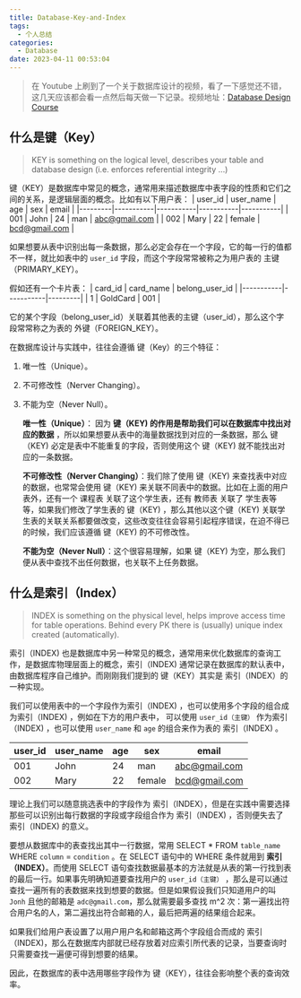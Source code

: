 ```yaml
---
title: Database-Key-and-Index
tags:
  - 个人总结
categories:
  - Database
date: 2023-04-11 00:53:04
---
```


> 在 Youtube 上刷到了一个关于数据库设计的视频，看了一下感觉还不错，这几天应该都会看一点然后每天做一下记录。视频地址：[Database Design Course](https://www.youtube.com/watch?v=ztHopE5Wnpc&list=PLo47zzoJD98Jn5Z3e3003jzqTaATKuDnI)

## 什么是键（Key）

> KEY is something on the logical level, describes your table and database design (i.e. enforces referential integrity …)

键（KEY）是数据库中常见的概念，通常用来描述数据库中表字段的性质和它们之间的关系，是逻辑层面的概念。比如有以下用户表：
| user_id | user_name | age       | sex       | email   |
|---------|-----------|-----------|-----------|-----------|
| 001     | John      | 24        | man       | abc@gmail.com  |
| 002     | Mary      | 22        | female    | bcd@gmail.com | 

如果想要从表中识别出每一条数据，那么必定会存在一个字段，它的每一行的值都不一样，就比如表中的 `user_id` 字段，而这个字段常常被称之为用户表的 主键（PRIMARY_KEY）。

假如还有一个卡片表：
| card_id   | card_name | belong_user_id |
|-----------|-----------|---------|
| 1         | GoldCard  | 001       |

它的某个字段（belong_user_id）关联着其他表的主键（user_id），那么这个字段常常称之为表的 外键（FOREIGN_KEY）。

在数据库设计与实践中，往往会遵循 键（Key）的三个特征：

1. 唯一性（Unique）。
2. 不可修改性（Nerver Changing）。
3. 不能为空（Never Null）。

	**唯一性（Unique）**： 因为 **键（KEY) 的作用是帮助我们可以在数据库中找出对应的数据** ，所以如果想要从表中的海量数据找到对应的一条数据，那么 键（KEY)  必定是表中不能重复的字段，否则使用这个 键（KEY)  就不能找出对应的一条数据。

	**不可修改性（Nerver Changing）**：我们除了使用 键（KEY)  来查找表中对应的数据，也常常会使用 键（KEY) 来关联不同表中的数据。比如在上面的用户表外，还有一个 课程表 关联了这个学生表，还有 教师表 关联了 学生表等等，如果我们修改了学生表的 键（KEY) ，那么其他以这个键（KEY)  关联学生表的关联关系都要做改变，这些改变往往会容易引起程序错误，在迫不得已的时候，我们应该遵循 键（KEY)  的不可修改性。

	**不能为空（Never Null）**：这个很容易理解，如果 键（KEY)  为空，那么我们便从表中查找不出任何数据，也关联不上任务数据。 

## 什么是索引（Index）

>INDEX is something on the physical level, helps improve access time for table operations. Behind every PK there is (usually) unique index created (automatically).

索引（INDEX) 也是数据库中另一种常见的概念，通常用来优化数据库的查询工作，是数据库物理层面上的概念，索引（INDEX) 通常记录在数据库的默认表中，由数据库程序自己维护。而刚刚我们提到的 键（KEY）其实是 索引（INDEX）的一种实现。

我们可以使用表中的一个字段作为索引（INDEX) ，也可以使用多个字段的组合成为索引（INDEX) ，例如在下方的用户表中， 可以使用 `user_id（主键）` 作为索引（INDEX) ，也可以使用  `user_name` 和 `age`  的组合来作为表的 索引（INDEX) 。

| user_id | user_name | age       | sex       | email   |
|---------|-----------|-----------|-----------|-----------|
| 001     | John      | 24        | man       | abc@gmail.com  |
| 002     | Mary      | 22        | female    | bcd@gmail.com | 

理论上我们可以随意挑选表中的字段作为 索引（INDEX），但是在实践中需要选择那些可以识别出每行数据的字段或字段组合作为 索引（INDEX) ，否则便失去了 索引（INDEX) 的意义。

要想从数据库中的表查找出其中一行数据，常用 SELECT * FROM `table_name` WHERE `column` = `condition` 。在 SELECT 语句中的 WHERE 条件就用到 **索引（INDEX）**。而使用 SELECT 语句查找数据最基本的方法就是从表的第一行找到表的最后一行。如果事先明确知道要查找用户的 `user_id（主键）` ，那么是可以通过查找一遍所有的表数据来找到想要的数据。但是如果假设我们只知道用户的叫 `Jonh` 且他的邮箱是 `adc@gmail.com`，那么就需要最多查找 m^2 次：第一遍找出符合用户名的人，第二遍找出符合邮箱的人，最后把两遍的结果组合起来。

如果我们给用户表设置了以用户用户名和邮箱这两个字段组合而成的 索引（INDEX)，那么在数据库内部就已经存放着对应索引所代表的记录，当要查询时只需要查找一遍便可得到想要的结果。

因此，在数据库的表中选用哪些字段作为 键（KEY），往往会影响整个表的查询效率。
